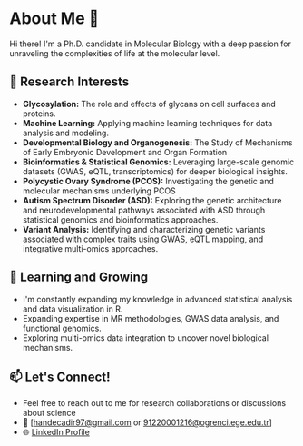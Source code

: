 
# About Me 👋

Hi there! I'm a Ph.D. candidate in Molecular Biology with a deep passion for unraveling the complexities of life at the molecular level. 

## 🔬 Research Interests
- **Glycosylation:** The role and effects of glycans on cell surfaces and proteins.
- **Machine Learning:** Applying machine learning techniques for data analysis and modeling.
- **Developmental Biology and Organogenesis:** The Study of Mechanisms of Early Embryonic Development and Organ Formation
- **Bioinformatics & Statistical Genomics:** Leveraging large-scale genomic datasets (GWAS, eQTL, transcriptomics) for deeper biological insights.
- **Polycystic Ovary Syndrome (PCOS):** Investigating the genetic and molecular mechanisms underlying PCOS
- **Autism Spectrum Disorder (ASD):** Exploring the genetic architecture and neurodevelopmental pathways associated with ASD through statistical genomics and bioinformatics approaches.
- **Variant Analysis:** Identifying and characterizing genetic variants associated with complex traits using GWAS, eQTL mapping, and integrative multi-omics approaches.

## 🌱 Learning and Growing
- I'm constantly expanding my knowledge in advanced statistical analysis and data visualization in R.
- Expanding expertise in MR methodologies, GWAS data analysis, and functional genomics.
- Exploring multi-omics data integration to uncover novel biological mechanisms.


## 📫 Let's Connect!
- Feel free to reach out to me for research collaborations or discussions about science
- 📧 [handecadir97@gmail.com or 91220001216@ogrenci.ege.edu.tr]
- 🌐 [LinkedIn Profile](https://www.linkedin.com/in/handecadir/)
